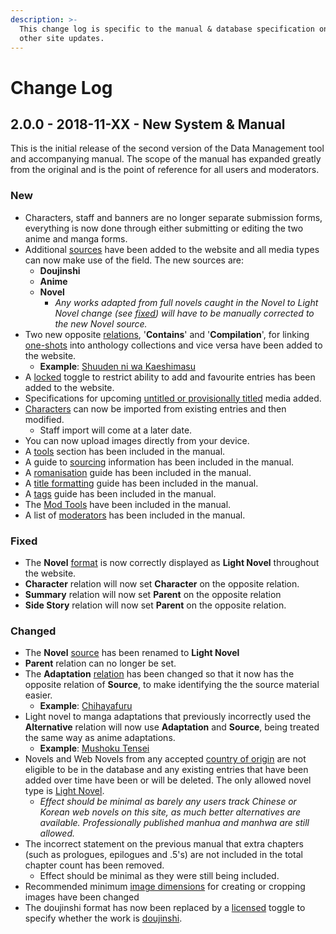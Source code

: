 ```yaml
---
description: >-
  This change log is specific to the manual & database specification only, not
  other site updates.
---
```


# Change Log

## 2.0.0 - 2018-11-XX - New System & Manual

This is the initial release of the second version of the Data Management tool and accompanying manual. The scope of the manual has expanded greatly from the original and is the point of reference for all users and moderators.

### New

* Characters, staff and banners are no longer separate submission forms, everything is now done through either submitting or editing the two anime and manga forms.
* Additional [sources](submission-form/general/typings/untitled-7.md) have been added to the website and all media types can now make use of the field. The new sources are:
  * **Doujinshi**
  * **Anime**
  * **Novel** 
    * _Any works adapted from full novels caught in the Novel to Light Novel change \(see_ [_fixed_](changelog.md#fixed)_\) will have to be manually corrected to the new Novel source._
* Two new opposite [relations](submission-form/relations.md), '**Contains**' and '**Compilation**', for linking [one-shots](before-you-begin/written-media-information/one-shots.md) into anthology collections and vice versa have been added to the website.
  * **Example**: [Shuuden ni wa Kaeshimasu](https://anilist.co/manga/85662/Shuuden-ni-wa-Kaeshimasu/)
* A [locked](submission-form/general/misc/locked.md) toggle to restrict ability to add and favourite entries has been added to the website.
* Specifications for upcoming [untitled or provisionally titled](before-you-begin/title-formatting.md#untitled-or-provisionally-titled-media) media added.
* [Characters](submission-form/characters/adding-characters.md) can now be imported from existing entries and then modified.
  * Staff import will come at a later date.
* You can now upload images directly from your device.
* A [tools](before-you-begin/sourcing/tools/) section has been included in the manual.
* A guide to [sourcing](before-you-begin/sourcing/) information has been included in the manual.
* A [romanisation](before-you-begin/romanisation.md) guide has been included in the manual.
* A [title formatting](before-you-begin/title-formatting.md) guide has been included in the manual.
* A [tags](tags/tag-management.md) guide has been included in the manual.
* The [Mod Tools](moderator/mod-tools.md) have been included in the manual.
* A list of [moderators](moderator/moderator-list.md) has been included in the manual.

### Fixed

* The **Novel** [format](submission-form/general/typings/untitled-6.md) is now correctly displayed as **Light Novel** throughout the website.
* **Character** relation will now set **Character** on the opposite relation.
* **Summary** relation will now set **Parent** on the opposite relation
* **Side Story** relation will now set **Parent** on the opposite relation.

### Changed

* The **Novel** [source](submission-form/general/typings/untitled-7.md) has been renamed to **Light Novel**
* **Parent** relation can no longer be set.
* The **Adaptation** [relation](submission-form/relations.md) has been changed so that it now has the opposite relation of **Source**, to make identifying the the source material easier.
  * **Example**: [Chihayafuru](https://anilist.co/manga/43245/Chihayafuru/)
* Light novel to manga adaptations that previously incorrectly used the **Alternative** relation will now use **Adaptation** and **Source**, being treated the same way as anime adaptations.
  * **Example**: [Mushoku Tensei](https://anilist.co/manga/85564/Mushoku-Tensei-Isekai-Ittara-Honki-Dasu/)
* Novels and Web Novels from any accepted [country of origin](submission-form/general/typings/untitled-8.md) are not eligible to be in the database and any existing entries that have been added over time have been or will be deleted. The only allowed novel type is [Light Novel](before-you-begin/written-media-information/light-novels.md).
  * _Effect should be minimal as barely any users track Chinese or Korean web novels on this site, as much better alternatives are available. Professionally published manhua and manhwa are still allowed._
* The incorrect statement on the previous manual that extra chapters \(such as prologues, epilogues and .5's\) are not included in the total chapter count has been removed.
  * Effect should be minimal as they were still being included.
* Recommended minimum [image dimensions](before-you-begin/image-dimensions-and-template.md) for creating or cropping images have been changed
* The doujinshi format has now been replaced by a [licensed](submission-form/general/misc/licensed.md) toggle to specify whether the work is [doujinshi](before-you-begin/written-media-information/doujinshi.md).



